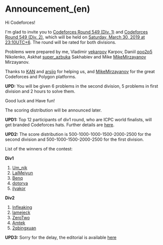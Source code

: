 # Announcement_(en)

Hi Codeforces!

I'm glad to invite you to [Codeforces Round 549 (Div. 1)](https://codeforces.com/contest/1142 "Codeforces Round 549 (Div. 1)") and [Codeforces Round 549 (Div. 2)](https://codeforces.com/contest/1143 "Codeforces Round 549 (Div. 2)"), which will be held on [Saturday, March 30, 2019 at 23:10UTC+6](https://codeforces.com/https://www.timeanddate.com/worldclock/fixedtime.html?day=30&month=3&year=2019&hour=20&min=10&sec=0&p1=166). The round will be rated for both divisions.

Problems were prepared by me, Vladimir [vekarpov](https://codeforces.com/profile/vekarpov "Expert vekarpov") Karpov, Daniil [qoo2p5](https://codeforces.com/profile/qoo2p5 "Grandmaster qoo2p5") Nikolenko, Askhat [super_azbuka](https://codeforces.com/profile/super_azbuka "Candidate Master super_azbuka") Sakhabiev and Mike [MikeMirzayanov](https://codeforces.com/profile/MikeMirzayanov "Headquarters, MikeMirzayanov") Mirzayanov.

Thanks to [KAN](https://codeforces.com/profile/KAN "Grandmaster KAN") and [arsijo](https://codeforces.com/profile/arsijo "International Grandmaster arsijo") for helping us, and [MikeMirzayanov](https://codeforces.com/profile/MikeMirzayanov "Headquarters, MikeMirzayanov") for the great Codeforces and Polygon platforms.

**UPD:** You will be given 6 problems in the second division, 5 problems in first division and 2 hours to solve them.

Good luck and Have fun!

The scoring distribution will be announced later.

**UPD1:** Top 12 participants of div1 round, who are ICPC world finalists, will get branded Codeforces hats. Further details are [here](https://codeforces.com/blog/entry/66189?#comment-502586).

**UPD2:** The score distribution is 500-1000-1000-1500-2000-2500 for the second division and 500-1000-1500-2000-2500 for the first division.

List of the winners of the contest:

**Div1**

 1. [Um_nik](https://codeforces.com/profile/Um_nik "Legendary Grandmaster Um_nik")
2. [LaiMeiyun](https://codeforces.com/profile/LaiMeiyun "Master LaiMeiyun")
3. [Benq](https://codeforces.com/profile/Benq "Legendary Grandmaster Benq")
4. [dotorya](https://codeforces.com/profile/dotorya "Legendary Grandmaster dotorya")
5. [ilyakor](https://codeforces.com/profile/ilyakor "International Grandmaster ilyakor")

**Div2**

 1. [Infleaking](https://codeforces.com/profile/Infleaking "Expert Infleaking")
2. [lamejeck](https://codeforces.com/profile/lamejeck "Expert lamejeck")
3. [ZeroTwo](https://codeforces.com/profile/ZeroTwo "Expert ZeroTwo")
4. [Amtek](https://codeforces.com/profile/Amtek "Expert Amtek")
5. [2qbingxuan](https://codeforces.com/profile/2qbingxuan "Specialist 2qbingxuan")

**UPD3:** Sorry for the delay, the editorial is available [here](Tutorial_(en).md) 

